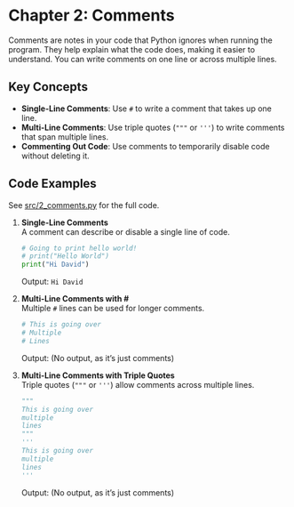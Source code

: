# Chapter 2: Comments

Comments are notes in your code that Python ignores when running the program. They help explain what the code does, making it easier to understand. You can write comments on one line or across multiple lines.

## Key Concepts
- **Single-Line Comments**: Use `#` to write a comment that takes up one line.
- **Multi-Line Comments**: Use triple quotes (`"""` or `'''`) to write comments that span multiple lines.
- **Commenting Out Code**: Use comments to temporarily disable code without deleting it.

## Code Examples
See [src/2_comments.py](src/2_comments.py) for the full code.

1. **Single-Line Comments**  
   A comment can describe or disable a single line of code.

   ```python
   # Going to print hello world!
   # print("Hello World")
   print("Hi David")
   ```

   Output: `Hi David`

2. **Multi-Line Comments with #**  
   Multiple `#` lines can be used for longer comments.

   ```python
   # This is going over
   # Multiple
   # Lines
   ```

   Output: (No output, as it’s just comments)

3. **Multi-Line Comments with Triple Quotes**  
   Triple quotes (`"""` or `'''`) allow comments across multiple lines.

   ```python
   """
   This is going over
   multiple 
   lines
   """
   '''
   This is going over
   multiple 
   lines
   '''
   ```

   Output: (No output, as it’s just comments)